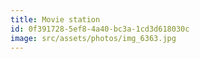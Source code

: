 ```yaml
---
title: Movie station
id: 0f391728-5ef8-4a40-bc3a-1cd3d618030c
image: src/assets/photos/img_6363.jpg
---
```


